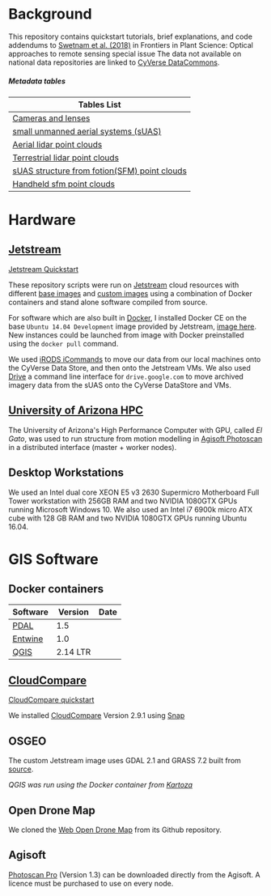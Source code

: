 # Background

This repository contains quickstart tutorials, brief explanations, and code addendums to [Swetnam et al. (2018)]() in Frontiers in Plant Science: Optical approaches to remote sensing special issue The data not available on national data repositories are linked to [CyVerse DataCommons](http://datacommons.cyverse.org/).

##### Metadata tables

|Tables List|
|-----------|
|[Cameras and lenses](https://github.com/tyson-swetnam/lidar_sfm_data_fusion/blob/master/sfm/agisoft_photoscan.md#digital-camera-specifications)|
|[small unmanned aerial systems (sUAS)]()|
|[Aerial lidar point clouds](https://github.com/tyson-swetnam/lidar_sfm_data_fusion/blob/master/cloudcompare/Point_Cloud_Alignment.md#aerial-lidar)|
|[Terrestrial lidar point clouds](https://github.com/tyson-swetnam/lidar_sfm_data_fusion/blob/master/cloudcompare/Point_Cloud_Alignment.md#terrestrial-laser-scanning)|
|[sUAS structure from fotion(SFM) point clouds](https://github.com/tyson-swetnam/lidar_sfm_data_fusion/blob/master/cloudcompare/Point_Cloud_Alignment.md#suas-sfm)|
|[Handheld sfm point clouds]()|

# Hardware

## [Jetstream](https://github.com/tyson-swetnam/lidar_sfm_data_fusion/tree/master/jetstream)

[Jetstream Quickstart](https://github.com/tyson-swetnam/lidar_sfm_data_fusion/tree/master/jetstream)

These repository scripts were run on [Jetstream](https://jetstream-cloud.org/) cloud resources with different [base images](https://use.jetstream-cloud.org/application/images/54) and [custom images](https://use.jetstream-cloud.org/application/images/330) using a combination of Docker containers and stand alone software compiled from source.

For software which are also built in [Docker](https://www.docker.com/), I installed Docker CE on the base `Ubuntu 14.04 Development` image provided by Jetstream, [image here](https://use.jetstream-cloud.org/application/images/359). New instances could be launched from image with Docker preinstalled using the `docker pull` command.

We used [iRODS iCommands](https://pods.iplantcollaborative.org/wiki/display/DS/Setting+Up+iCommands) to move our data from our local machines onto the CyVerse Data Store, and then onto the Jetstream VMs. We also used [Drive](https://github.com/odeke-em/drive) a command line interface for `drive.google.com` to move archived imagery data from the sUAS onto the CyVerse DataStore and VMs. 

## [University of Arizona HPC](https://github.com/tyson-swetnam/lidar_sfm_data_fusion/tree/master/uahpc)

The University of Arizona's High Performance Computer with GPU, called *El Gato*, was used to run structure from motion modelling in [Agisoft Photoscan](http://www.agisoft.com/) in a distributed interface (master + worker nodes). 

## Desktop Workstations

We used an Intel dual core XEON E5 v3 2630 Supermicro Motherboard Full Tower workstation with 256GB RAM and two NVIDIA 1080GTX GPUs running Microsoft Windows 10. We also used an Intel i7 6900k micro ATX cube with 128 GB RAM and two NVIDIA 1080GTX GPUs running Ubuntu 16.04.

# GIS Software 

## Docker containers

|Software|Version|Date|
|--------|-------|----|
|[PDAL](https://www.pdal.io/)|1.5||
|[Entwine](https://entwine.io/)|1.0||
|[QGIS](https://github.com/kartoza/docker-qgis-desktop)|2.14 LTR||

## [CloudCompare](https://github.com/tyson-swetnam/lidar_sfm_data_fusion/tree/master/cloudcompare)

[CloudCompare quickstart](https://github.com/tyson-swetnam/lidar_sfm_data_fusion/tree/master/cloudcompare)

We installed [CloudCompare](http://www.danielgm.net/cc/) Version 2.9.1 using [Snap](https://snapcraft.io/docs/core/install)

## OSGEO

The custom Jetstream image uses GDAL 2.1 and GRASS 7.2 built from [source](https://grasswiki.osgeo.org/wiki/Compile_and_Install).

*QGIS was run using the Docker container from [Kartoza](https://github.com/kartoza/docker-qgis-desktop)*

## Open Drone Map

We cloned the [Web Open Drone Map](https://github.com/OpenDroneMap/WebODM) from its Github repository. 

## Agisoft

[Photoscan Pro](http://www.agisoft.com/) (Version 1.3) can be downloaded directly from the Agisoft. A licence must be purchased to use on every node.


